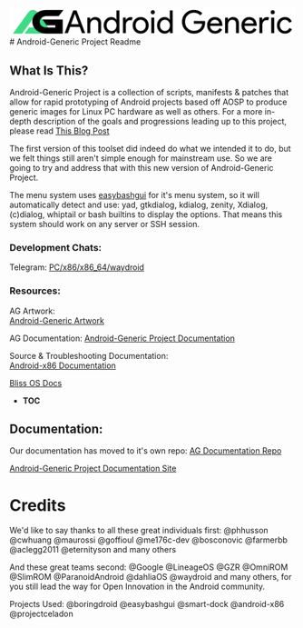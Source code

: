<img src="https://github.com/android-generic/artwork/raw/master/brand/Android-Generic_Logo__2_transparent.png">
# Android-Generic Project Readme

## What Is This?

Android-Generic Project is a collection of scripts, manifests & patches that allow for rapid prototyping of Android projects based off AOSP to produce generic images for Linux PC hardware as well as others.
For a more in-depth description of the goals and progressions leading up to this project, please read [This Blog Post](https://blog.blissroms.org/2020/06/26/lets-try-and-change-the-game.html)

The first version of this toolset did indeed do what we intended it to do, but we felt things still aren't simple enough for mainstream use. So we are going to try and address that with this new version of Android-Generic Project.

The menu system uses [easybashgui](https://sites.google.com/site/easybashgui/) for it's menu system, so it will automatically detect and use: yad, gtkdialog, kdialog, zenity, Xdialog, (c)dialog, whiptail or bash builtins to display the options. That means this system should work on any server or SSH session.

### Development Chats:

Telegram:
[PC/x86/x86_64/waydroid](https://t.me/androidgenericpc)


### Resources:

AG Artwork:  
[Android-Generic Artwork](https://github.com/android-generic/artwork)

AG Documentation:
[Android-Generic Project Documentation](https://android-generic-project.gitbook.io/documentation/)

Source & Troubleshooting Documentation:  
[Android-x86 Documentation](https://www.android-x86.org/documentation.html)

[Bliss OS Docs](https://docs.blissos.org)



- **TOC**

## Documentation:
Our documentation has moved to it's own repo:
[AG Documentation Repo](https://github.com/android-generic/documentation)

[Android-Generic Project Documentation Site](https://android-generic-project.gitbook.io/documentation/)


# Credits

We'd like to say thanks to all these great individuals first:
@phhusson @cwhuang @maurossi @goffioul @me176c-dev @bosconovic @farmerbb @aclegg2011 @eternityson and many others

And these great teams second:
@Google @LineageOS @GZR @OmniROM @SlimROM @ParanoidAndroid @dahliaOS @waydroid and many others, for you still lead the way for Open Innovation in the Android community. 

Projects Used:
@boringdroid @easybashgui @smart-dock @android-x86 @projectceladon 


